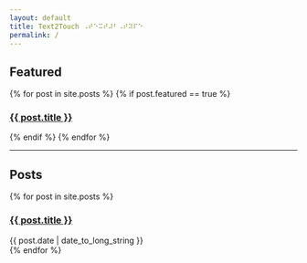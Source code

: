 ```yaml
---
layout: default
title: Text2Touch ⠠⠞⠑⠭⠞⠼⠃⠠⠞⠽⠏⠑
permalink: /
---
```

## Featured
{% for post in site.posts %}
{% if post.featured == true %}
<article>
  <h3>
    <a href="{{ '.' | append: post.url }}">
      {{ post.title }}
    </a>
  </h3>
</article>
{% endif %}
{% endfor %}

<hr>

## Posts
{% for post in site.posts %}
<article>
  <h3>
    <a href="{{ '.' | append: post.url }}">
      {{ post.title }}
    </a>
  </h3>
  <time datetime="{{ post.date | date: '%Y-%m-%d' }}">{{ post.date | date_to_long_string }}</time>
</article>
{% endfor %}
